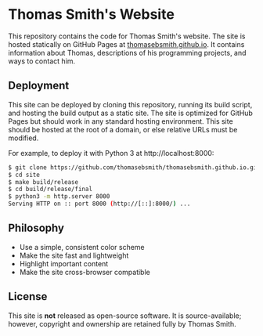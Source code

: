 # Thomas Smith's Website
This repository contains the code for Thomas Smith's website.
The site is hosted statically on GitHub Pages at
[thomasebsmith.github.io](https://thomasebsmith.github.io). It contains
information about Thomas, descriptions of his programming projects, and ways to
contact him.

## Deployment
This site can be deployed by cloning this repository, running its build script,
and hosting the build output as a static site. The site is optimized for GitHub
Pages but should work in any standard hosting environment. This site should be
hosted at the root of a domain, or else relative URLs must be modified.

For example, to deploy it with Python 3 at http://localhost:8000:
```sh
$ git clone https://github.com/thomasebsmith/thomasebsmith.github.io.git site
$ cd site
$ make build/release
$ cd build/release/final
$ python3 -m http.server 8000
Serving HTTP on :: port 8000 (http://[::]:8000/) ...
```

## Philosophy
- Use a simple, consistent color scheme
- Make the site fast and lightweight
- Highlight important content
- Make the site cross-browser compatible

## License
This site is **not** released as open-source software. It is source-available;
however, copyright and ownership are retained fully by Thomas Smith.
